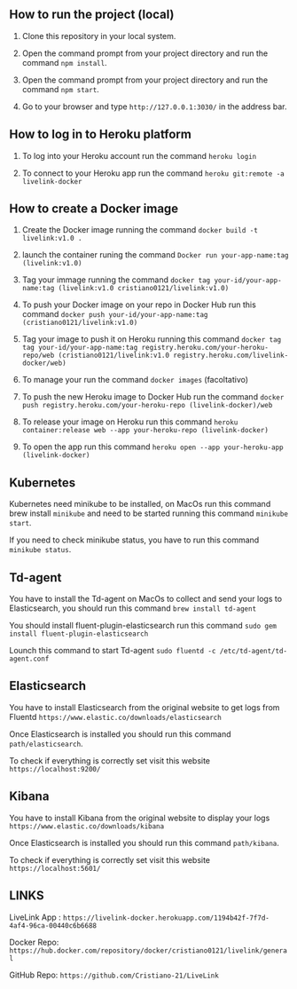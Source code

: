 ## How to run the project (local)

1. Clone this repository in your local system.

2. Open the command prompt from your project directory and run the command `npm install`.

3. Open the command prompt from your project directory and run the command `npm start`.

4. Go to your browser and type `http://127.0.0.1:3030/` in the address bar.

## How to log in to Heroku platform

1. To log into your Heroku account run the command `heroku login`

2. To connect to your Heroku app run the command `heroku git:remote -a livelink-docker`

## How to create a Docker image

1. Create the Docker image running the command `docker build -t livelink:v1.0 .`

2. launch the container runing the command `Docker run your-app-name:tag (livelink:v1.0)`

3. Tag your immage running the command `docker tag your-id/your-app-name:tag (livelink:v1.0 cristiano0121/livelink:v1.0)`

4. To push your Docker image on your repo in Docker Hub run this command `docker push your-id/your-app-name:tag (cristiano0121/livelink:v1.0)`

5. Tag your image to push it on Heroku running this command `docker tag tag your-id/your-app-name:tag registry.heroku.com/your-heroku-repo/web (cristiano0121/livelink:v1.0 registry.heroku.com/livelink-docker/web)`

6. To manage your run the command `docker images` (facoltativo)

7. To push the new Heroku image to Docker Hub run the command `docker push registry.heroku.com/your-heroku-repo (livelink-docker)/web`

8. To release your image on Heroku run this command `heroku container:release web --app your-heroku-repo (livelink-docker)`

9. To open the app run this command `heroku open --app your-heroku-app (livelink-docker)`

## Kubernetes

Kubernetes need minikube to be installed, on MacOs run this command brew install `minikube` and need to be started running this command `minikube start`.

If you need to check minikube status, you have to run this command `minikube status`.

## Td-agent

You have to install the Td-agent on MacOs to collect and send your logs to Elasticsearch,
you should run this command `brew install td-agent`

You should install fluent-plugin-elasticsearch run this command `sudo gem install fluent-plugin-elasticsearch`

Lounch this command to start Td-agent `sudo fluentd -c /etc/td-agent/td-agent.conf`

## Elasticsearch

You have to install Elasticsearch from the original website to get logs from Fluentd `https://www.elastic.co/downloads/elasticsearch`

Once Elasticsearch is installed you should run this command `path/elasticsearch`.

To check if everything is correctly set visit this website `https://localhost:9200/`

## Kibana

You have to install Kibana from the original website to display your logs `https://www.elastic.co/downloads/kibana`

Once Elasticsearch is installed you should run this command `path/kibana`.

To check if everything is correctly set visit this website `https://localhost:5601/`

## LINKS

LiveLink App : `https://livelink-docker.herokuapp.com/1194b42f-7f7d-4af4-96ca-00440c6b6688`

Docker Repo: `https://hub.docker.com/repository/docker/cristiano0121/livelink/general`

GitHub Repo: `https://github.com/Cristiano-21/LiveLink`
